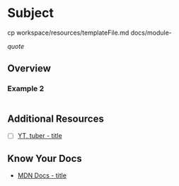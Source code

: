 # Subject

cp workspace/resources/templateFile.md docs/module-

*quote*

## Overview

### Example 2

```javascript

```

## Additional Resources

- [ ] [YT, tuber - title]()

<!-- [Try it yourself](https://replit.com)! -->

## Know Your Docs

* [MDN Docs - title]()

<!-- 
```javascript

```

| Method      | Description                          |
| ----------- | ------------------------------------ |
| `GET`       | Fetch resource                       |
| `PUT`       | Update resource |
| `DELETE`    | Delete resource |


- [ ] [MDN Docs - ...]()

    `line numbers`
:do you like 'em?


++slash++
https://facelessuser.github.io/pymdown-extensions/extensions/keys/

cp workspace/resources/templateFile.md docs/module-

! height/width = 1.777 ---- width="655" height="368"

=== "Javascript"

    ```javascript
    ```

=== "Python"

  ```python
  ```

=== "Example"
    ```console
      .
    ```

=== "Instructions"
    ```markdown
      .
    ```

=== "Result"
    ![PIC](./../images/pic.png)
-->